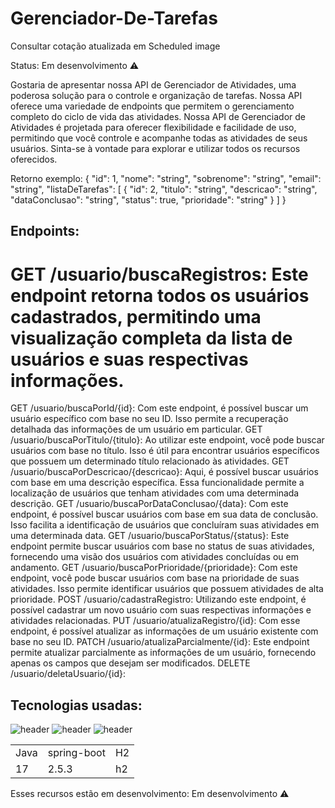 # Gerenciador-De-Tarefas
Consultar cotação atualizada em Scheduled
image

Status: Em desenvolvimento ⚠️

Gostaria de apresentar nossa API de Gerenciador de Atividades, uma poderosa solução para o controle e organização de tarefas. Nossa API oferece uma variedade de endpoints que permitem o gerenciamento completo do ciclo de vida das atividades.
Nossa API de Gerenciador de Atividades é projetada para oferecer flexibilidade e facilidade de uso, permitindo que você controle e acompanhe todas as atividades de seus usuários. Sinta-se à vontade para explorar e utilizar todos os recursos oferecidos.

Retorno exemplo:
{
  "id": 1,
  "nome": "string",
  "sobrenome": "string",
  "email": "string",
  "listaDeTarefas": [
    {
      "id": 2,
      "titulo": "string",
      "descricao": "string",
      "dataConclusao": "string",
      "status": true,
      "prioridade": "string"
    }
  ]
}

## Endpoints:
# GET /usuario/buscaRegistros: Este endpoint retorna todos os usuários cadastrados, permitindo uma visualização completa da lista de usuários e suas respectivas informações. 
GET /usuario/buscaPorId/{id}: Com este endpoint, é possível buscar um usuário específico com base no seu ID. Isso permite a recuperação detalhada das informações de um usuário em particular.
GET /usuario/buscaPorTitulo/{titulo}: Ao utilizar este endpoint, você pode buscar usuários com base no título. Isso é útil para encontrar usuários específicos que possuem um determinado título relacionado às atividades.
GET /usuario/buscaPorDescricao/{descricao}: Aqui, é possível buscar usuários com base em uma descrição específica. Essa funcionalidade permite a localização de usuários que tenham atividades com uma determinada descrição.
GET /usuario/buscaPorDataConclusao/{data}: Com este endpoint, é possível buscar usuários com base em sua data de conclusão. Isso facilita a identificação de usuários que concluíram suas atividades em uma determinada data.
GET /usuario/buscaPorStatus/{status}: Este endpoint permite buscar usuários com base no status de suas atividades, fornecendo uma visão dos usuários com atividades concluídas ou em andamento.
GET /usuario/buscaPorPrioridade/{prioridade}: Com este endpoint, você pode buscar usuários com base na prioridade de suas atividades. Isso permite identificar usuários que possuem atividades de alta prioridade.
POST /usuario/cadastraRegistro: Utilizando este endpoint, é possível cadastrar um novo usuário com suas respectivas informações e atividades relacionadas.
PUT /usuario/atualizaRegistro/{id}: Com esse endpoint, é possível atualizar as informações de um usuário existente com base no seu ID.
PATCH /usuario/atualizaParcialmente/{id}: Este endpoint permite atualizar parcialmente as informações de um usuário, fornecendo apenas os campos que desejam ser modificados.
DELETE /usuario/deletaUsuario/{id}: 

## Tecnologias usadas:
![header](https://user-images.githubusercontent.com/90796699/228732700-385f1245-70e2-4afa-8fcb-3838c43cc3d1.png)
![header](https://user-images.githubusercontent.com/90796699/228732963-6bafac5b-bb12-4e8d-b72a-47b3798f7bc3.png)
![header](https://user-images.githubusercontent.com/90796699/229381110-73a2592a-5e58-4948-ae38-a179cc119e10.png)
<table>
  <tr>
    <td>Java</td>
    <td>spring-boot</td>
    <td>H2</td>
  </tr>
  <tr>
    <td>17</td>
    <td>2.5.3</td>
    <td>h2</td>
  </tr>
</table>

Esses recursos estão em desenvolvimento:
Em desenvolvimento ⚠️
